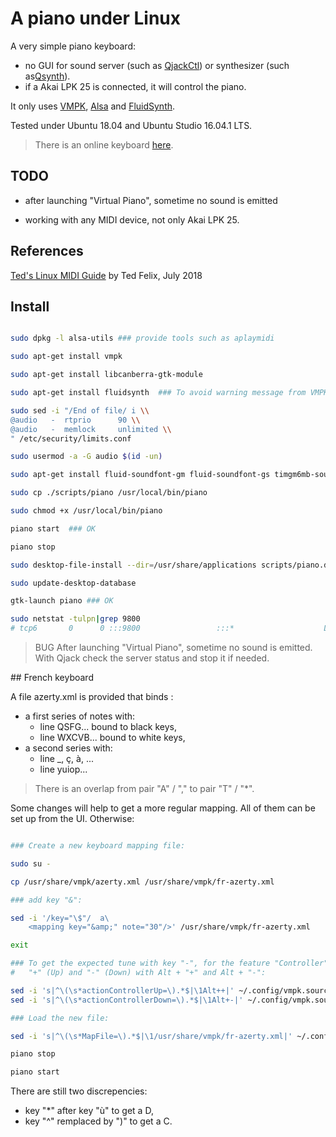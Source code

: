 # A piano under Linux

A very simple piano keyboard:
- no GUI for sound server (such as [QjackCtl](https://qjackctl.sourceforge.io/)) or synthesizer (such as[Qsynth](https://qsynth.sourceforge.io/qsynth-index.html)).
- if a Akai LPK 25 is connected, it will control the piano.

It only uses [VMPK](), [Alsa](http://www.alsa-project.org) and [FluidSynth](http://www.fluidsynth.org/).

Tested under Ubuntu 18.04 and Ubuntu Studio 16.04.1 LTS.

> There is an online keyboard [here](https://www.onlinemusictools.com/kb/).

## TODO

* after launching "Virtual Piano", sometime no sound is emitted

* working with any MIDI device, not only Akai LPK 25.

## References

[Ted's Linux MIDI Guide](http://tedfelix.com/linux/linux-midi.html) by Ted Felix, July 2018 

## Install

```bash

sudo dpkg -l alsa-utils ### provide tools such as aplaymidi

sudo apt-get install vmpk 

sudo apt-get install libcanberra-gtk-module

sudo apt-get install fluidsynth  ### To avoid warning message from VMPK

sudo sed -i "/End of file/ i \\
@audio   -  rtprio      90 \\
@audio   -  memlock     unlimited \\
" /etc/security/limits.conf

sudo usermod -a -G audio $(id -un)

sudo apt-get install fluid-soundfont-gm fluid-soundfont-gs timgm6mb-soundfont

sudo cp ./scripts/piano /usr/local/bin/piano

sudo chmod +x /usr/local/bin/piano

piano start  ### OK

piano stop

sudo desktop-file-install --dir=/usr/share/applications scripts/piano.desktop

sudo update-desktop-database

gtk-launch piano ### OK

sudo netstat -tulpn|grep 9800
# tcp6       0      0 :::9800                 :::*                    LISTEN      20345/fluidsynth    


```

> BUG After launching "Virtual Piano", sometime no sound is emitted. With Qjack check the server status and stop it if needed.

## French keyboard

A file azerty.xml is provided that binds :
- a first series of notes with:
    - line QSFG... bound to black keys,
    - line WXCVB... bound to white keys,
- a second series with:
    - line _, ç, à, ...
    - line yuiop...
    
> There is an overlap from pair "A" / "," to pair "T" / "*". 

Some changes will help to get a more regular mapping. All of them can be set up from the UI. Otherwise:

```bash

### Create a new keyboard mapping file:

sudo su -

cp /usr/share/vmpk/azerty.xml /usr/share/vmpk/fr-azerty.xml

### add key "&":

sed -i '/key="\$"/  a\
    <mapping key="&amp;" note="30"/>' /usr/share/vmpk/fr-azerty.xml

exit

### To get the expected tune with key "-", for the feature "Controller", replace
#   "+" (Up) and "-" (Down) with Alt + "+" and Alt + "-":

sed -i 's|^\(\s*actionControllerUp=\).*$|\1Alt++|' ~/.config/vmpk.sourceforge.net/"Virtual MIDI Piano Keyboard.conf"
sed -i 's|^\(\s*actionControllerDown=\).*$|\1Alt+-|' ~/.config/vmpk.sourceforge.net/"Virtual MIDI Piano Keyboard.conf"

### Load the new file:

sed -i 's|^\(\s*MapFile=\).*$|\1/usr/share/vmpk/fr-azerty.xml|' ~/.config/vmpk.sourceforge.net/"Virtual MIDI Piano Keyboard.conf"

piano stop

piano start

```

There are still two discrepencies:
- key "*" after key "ù" to get a D,
- key "^" remplaced by ")" to get a C.
  